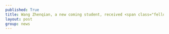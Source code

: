 ```yaml
---
published: True
title: Wang Zhenqian, a new coming student, received <span class="fellowship-highlight">PolyU Presidential PhD Fellowship</span>.
layout: post
group: news
---
```

